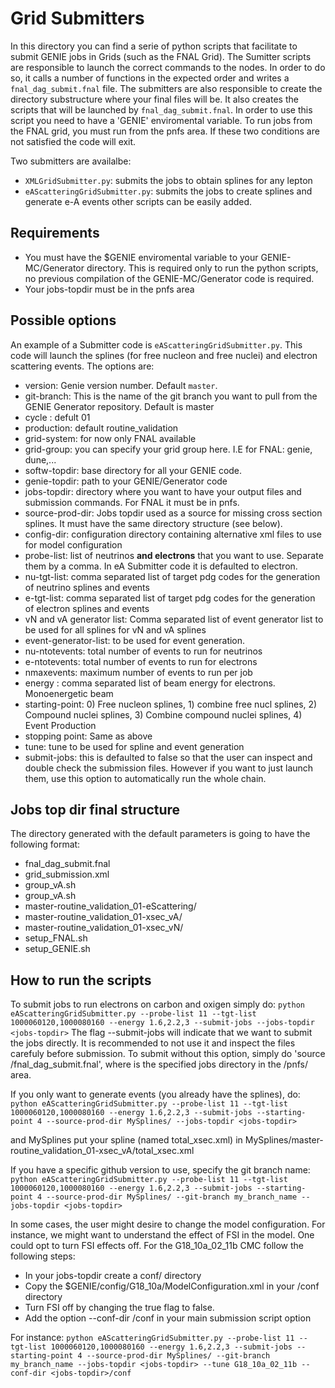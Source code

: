 # Grid Submitters 
In this directory you can find a serie of python scripts that facilitate to submit GENIE jobs in Grids (such as the FNAL Grid). The Sumitter scripts are responsible to launch the correct commands to the nodes. In order to do so, it calls a number of functions in the expected order and writes a `fnal_dag_submit.fnal` file. The submitters are also responsible to create the directory substructure where your final files will be. It also creates the scripts that will be launched by `fnal_dag_submit.fnal`. In order to use this script you need to have a 'GENIE' enviromental variable. To run jobs from the FNAL grid, you must run from the pnfs area. If these two conditions are not satisfied the code will exit.

Two submitters are availalbe: 
- `XMLGridSubmitter.py`: submits the jobs to obtain splines for any lepton
- `eAScatteringGridSubmitter.py`: submits the jobs to create splines and generate e-A events
other scripts can be easily added.

## Requirements
- You must have the $GENIE enviromental variable to your GENIE-MC/Generator directory. This is required only to run the python scripts, no previous compilation of the GENIE-MC/Generator code is required.
- Your jobs-topdir must be in the pnfs area

## Possible options
An example of a Submitter code is `eAScatteringGridSubmitter.py`. This code will launch the splines (for free nucleon and free nuclei) and electron scattering events. The options are: 

- version: Genie version number. Default `master`.
- git-branch: This is the name of the git branch you want to pull from the GENIE Generator repository. Default is master
- cycle : defult 01
- production: default routine_validation
- grid-system: for now only FNAL available
- grid-group: you can specify your grid group here. I.E for FNAL: genie, dune,...
- softw-topdir: base directory for all your GENIE code. 
- genie-topdir: path to your GENIE/Generator code
- jobs-topdir: directory where you want to have your output files and submission commands. For FNAL it must be in pnfs.
- source-prod-dir: Jobs topdir used as a source for missing cross section splines. It must have the same directory structure (see below). 
- config-dir: configuration directory containing alternative xml files to use for model configuration
- probe-list: list of neutrinos **and electrons** that you want to use. Separate them by a comma. In eA Submitter code it is defaulted to electron.
- nu-tgt-list: comma separated list of target pdg codes for the generation of neutrino splines and events
- e-tgt-list: comma separated list of target pdg codes for the generation of electron splines and events
- vN and vA generator list: Comma separated list of event generator list to be used for all splines for vN and vA splines
- event-generator-list: to be used for event generation.
- nu-ntotevents: total number of events to run for neutrinos
- e-ntotevents: total number of events to run for electrons
- nmaxevents: maximum number of events to run per job
- energy : comma separated list of beam energy for electrons. Monoenergetic beam
- starting-point: 0) Free nucleon splines, 1) combine free nucl splines, 2) Compound nuclei splines, 3) Combine compound nuclei splines, 4) Event Production
- stopping point: Same as above
- tune: tune to be used for spline and event generation
- submit-jobs: this is defaulted to false so that the user can inspect and double check the submission files. However if you want to just launch them, use this option to automatically run the whole chain.

## Jobs top dir final structure
The directory generated with the default parameters is going to have the following format:

- fnal_dag_submit.fnal
- grid_submission.xml  
- group_vA.sh
- group_vA.sh
- master-routine_validation_01-eScattering/
- master-routine_validation_01-xsec_vA/
- master-routine_validation_01-xsec_vN/
- setup_FNAL.sh
- setup_GENIE.sh 

## How to run the scripts
To submit jobs to run electrons on carbon and oxigen simply do:
`python eAScatteringGridSubmitter.py --probe-list 11 --tgt-list 1000060120,1000080160 --energy 1.6,2.2,3 --submit-jobs --jobs-topdir <jobs-topdir>`
The flag --submit-jobs will indicate that we want to submit the jobs directly. It is recommended to not use it and inspect the files carefuly before submission. To submit without this option, simply do 'source <jobs-topdir>/fnal_dag_submit.fnal', where <jobs-topdir> is the specified jobs directory in the /pnfs/ area.  

If you only want to generate events (you already have the splines), do:
`python eAScatteringGridSubmitter.py --probe-list 11 --tgt-list 1000060120,1000080160 --energy 1.6,2.2,3 --submit-jobs --starting-point 4 --source-prod-dir MySplines/ --jobs-topdir <jobs-topdir>` 

and MySplines put your spline (named total_xsec.xml) in MySplines/master-routine_validation_01-xsec_vA/total_xsec.xml

If you have a specific github version to use, specify the git branch name:
`python eAScatteringGridSubmitter.py --probe-list 11 --tgt-list 1000060120,1000080160 --energy 1.6,2.2,3 --submit-jobs --starting-point 4 --source-prod-dir MySplines/ --git-branch my_branch_name --jobs-topdir <jobs-topdir>`


In some cases, the user might desire to change the model configuration. For instance, we might want to understand the effect of FSI in the model. One could opt to turn FSI effects off. For the G18_10a_02_11b CMC follow the following steps:
   - In your jobs-topdir create a conf/ directory
   - Copy the $GENIE/config/G18_10a/ModelConfiguration.xml in your <jobs-topdir>/conf directory
   - Turn FSI off by changing the <param type="bool" name="HadronTransp-Enable"> true </param> flag to false. 
   - Add the option --conf-dir <jobs-topdir>/conf in your main submission script option

For instance: 
`python eAScatteringGridSubmitter.py --probe-list 11 --tgt-list 1000060120,1000080160 --energy 1.6,2.2,3 --submit-jobs --starting-point 4 --source-prod-dir MySplines/ --git-branch my_branch_name --jobs-topdir <jobs-topdir> --tune G18_10a_02_11b --conf-dir <jobs-topdir>/conf`

